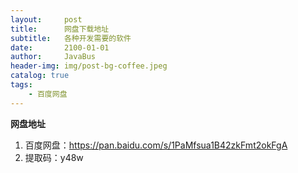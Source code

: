 ```yaml
---
layout:     post
title:      网盘下载地址
subtitle:   各种开发需要的软件
date:       2100-01-01
author:     JavaBus
header-img: img/post-bg-coffee.jpeg
catalog: true
tags:
    - 百度网盘
---
```


**网盘地址**

1. 百度网盘：https://pan.baidu.com/s/1PaMfsua1B42zkFmt2okFgA
2. 提取码：y48w

